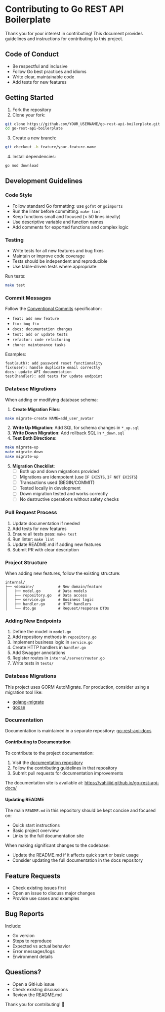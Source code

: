 # Contributing to Go REST API Boilerplate

Thank you for your interest in contributing! This document provides guidelines and instructions for contributing to this project.

## Code of Conduct

- Be respectful and inclusive
- Follow Go best practices and idioms
- Write clear, maintainable code
- Add tests for new features

## Getting Started

1. Fork the repository
2. Clone your fork:
```bash
git clone https://github.com/YOUR_USERNAME/go-rest-api-boilerplate.git
cd go-rest-api-boilerplate
```

3. Create a new branch:
```bash
git checkout -b feature/your-feature-name
```

4. Install dependencies:
```bash
go mod download
```

## Development Guidelines

### Code Style

- Follow standard Go formatting: use `gofmt` or `goimports`
- Run the linter before committing: `make lint`
- Keep functions small and focused (< 50 lines ideally)
- Use descriptive variable and function names
- Add comments for exported functions and complex logic

### Testing

- Write tests for all new features and bug fixes
- Maintain or improve code coverage
- Tests should be independent and reproducible
- Use table-driven tests where appropriate

Run tests:
```bash
make test
```

### Commit Messages

Follow the [Conventional Commits](https://www.conventionalcommits.org/) specification:

- `feat: add new feature`
- `fix: bug fix`
- `docs: documentation changes`
- `test: add or update tests`
- `refactor: code refactoring`
- `chore: maintenance tasks`

Examples:
```
feat(auth): add password reset functionality
fix(user): handle duplicate email correctly
docs: update API documentation
test(handler): add tests for update endpoint
```

### Database Migrations

When adding or modifying database schema:

1. **Create Migration Files**:
```bash
make migrate-create NAME=add_user_avatar
```

2. **Write Up Migration**: Add SQL for schema changes in `*_up.sql`
3. **Write Down Migration**: Add rollback SQL in `*_down.sql`
4. **Test Both Directions**:
```bash
make migrate-up
make migrate-down
make migrate-up
```

5. **Migration Checklist**:
   - [ ] Both up and down migrations provided
   - [ ] Migrations are idempotent (use `IF EXISTS`, `IF NOT EXISTS`)
   - [ ] Transactions used (BEGIN/COMMIT)
   - [ ] Tested locally in development
   - [ ] Down migration tested and works correctly
   - [ ] No destructive operations without safety checks

### Pull Request Process

1. Update documentation if needed
2. Add tests for new features
3. Ensure all tests pass: `make test`
4. Run linter: `make lint`
5. Update README.md if adding new features
6. Submit PR with clear description

### Project Structure

When adding new features, follow the existing structure:

```
internal/
├── <domain>/           # New domain/feature
│   ├── model.go        # Data models
│   ├── repository.go   # Data access
│   ├── service.go      # Business logic
│   ├── handler.go      # HTTP handlers
│   └── dto.go          # Request/response DTOs
```

### Adding New Endpoints

1. Define the model in `model.go`
2. Add repository methods in `repository.go`
3. Implement business logic in `service.go`
4. Create HTTP handlers in `handler.go`
5. Add Swagger annotations
6. Register routes in `internal/server/router.go`
7. Write tests in `tests/`

### Database Migrations

This project uses GORM AutoMigrate. For production, consider using a migration tool like:
- [golang-migrate](https://github.com/golang-migrate/migrate)
- [goose](https://github.com/pressly/goose)

### Documentation

Documentation is maintained in a separate repository: [go-rest-api-docs](https://github.com/vahiiiid/go-rest-api-docs)

#### Contributing to Documentation

To contribute to the project documentation:

1. Visit the [documentation repository](https://github.com/vahiiiid/go-rest-api-docs)
2. Follow the contributing guidelines in that repository
3. Submit pull requests for documentation improvements

The documentation site is available at: https://vahiiiid.github.io/go-rest-api-docs/

#### Updating README

The main `README.md` in this repository should be kept concise and focused on:
- Quick start instructions
- Basic project overview
- Links to the full documentation site

When making significant changes to the codebase:
- Update the README.md if it affects quick start or basic usage
- Consider updating the full documentation in the docs repository

## Feature Requests

- Check existing issues first
- Open an issue to discuss major changes
- Provide use cases and examples

## Bug Reports

Include:
- Go version
- Steps to reproduce
- Expected vs actual behavior
- Error messages/logs
- Environment details

## Questions?

- Open a GitHub issue
- Check existing discussions
- Review the README.md

Thank you for contributing! 🎉

